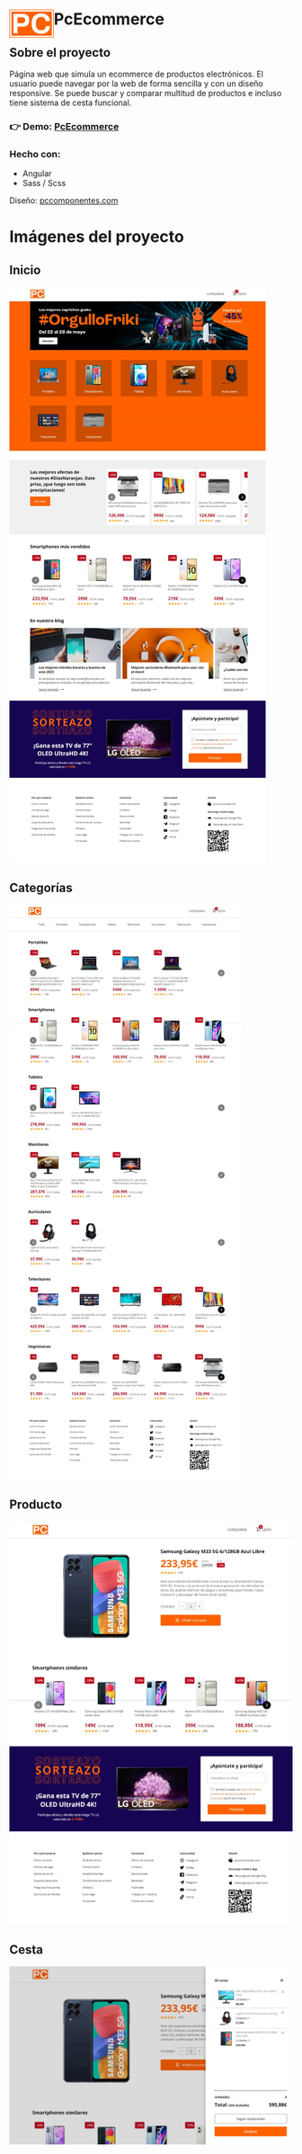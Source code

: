 <div>
  <img src="/src/assets/img/logo.png" align="left" width="79" height="50">
  <h1>PcEcommerce</h1>
</div>

## Sobre el proyecto

Página web que simula un ecommerce de productos electrónicos. El usuario puede navegar por la web de forma sencilla y con un diseño responsive. Se puede buscar y comparar multitud de productos e incluso tiene sistema de cesta funcional.

### 👉 Demo: [PcEcommerce](https://pc-ecommerce.vercel.app/)

### Hecho con:
- Angular
- Sass / Scss

Diseño: [pccomponentes.com](https://www.pccomponentes.com/)

# Imágenes del proyecto

## Inicio

![Página principal](/src/assets/img/capturas-pantalla/home-ss.jpeg "Página principal")

## Categorías

![Página categorías](/src/assets/img/capturas-pantalla/categorias-ss.jpeg "Página categorías")

## Producto

![Página producto](/src/assets/img/capturas-pantalla/producto-ss.jpeg "Página producto")

## Cesta

![Cesta](/src/assets/img/capturas-pantalla/cesta-ss.jpeg "Cesta")
